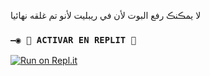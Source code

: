 لا يمڪنڪ رفع البوت لأن في ريبليت لأنو تم غلقه نهائيا
  
### `—◉ 🌌 ACTIVAR EN REPLIT 🌌`

[![Run on Repl.it](https://repl.it/badge/github/@louk1234/TheMystic-Bot-MD-11)](https://repl.it/github/@louk1234/TheMystic-Bot-MD-11)  
